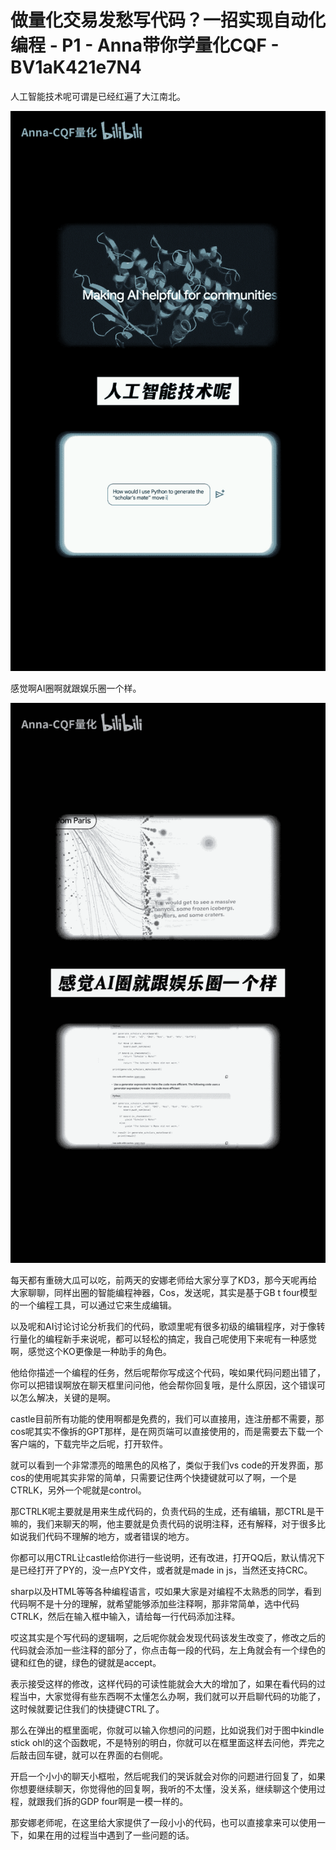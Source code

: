 # 做量化交易发愁写代码？一招实现自动化编程 - P1 - Anna带你学量化CQF - BV1aK421e7N4

人工智能技术呢可谓是已经红遍了大江南北。

![](img/44dc6bbe80269c4de61781a4144c4395_1.png)

感觉啊AI圈啊就跟娱乐圈一个样。

![](img/44dc6bbe80269c4de61781a4144c4395_3.png)

每天都有重磅大瓜可以吃，前两天的安娜老师给大家分享了KD3，那今天呢再给大家聊聊，同样出圈的智能编程神器，Cos，发送呢，其实是基于GB t four模型的一个编程工具，可以通过它来生成编辑。

以及呢和AI讨论讨论分析我们的代码，歌颂里呢有很多初级的编辑程序，对于像转行量化的编程新手来说呢，都可以轻松的搞定，我自己呢使用下来呢有一种感觉啊，感觉这个KO更像是一种助手的角色。

他给你描述一个编程的任务，然后呢帮你写成这个代码，唉如果代码问题出错了，你可以把错误啊放在聊天框里问问他，他会帮你回复哦，是什么原因，这个错误可以怎么解决，关键的是啊。

castle目前所有功能的使用啊都是免费的，我们可以直接用，连注册都不需要，那cos呢其实不像拆的GPT那样，是在网页端可以直接使用的，而是需要去下载一个客户端的，下载完毕之后呢，打开软件。

就可以看到一个非常漂亮的暗黑色的风格了，类似于我们vs code的开发界面，那cos的使用呢其实非常的简单，只需要记住两个快捷键就可以了啊，一个是CTRLK，另外一个呢就是control。

那CTRLK呢主要就是用来生成代码的，负责代码的生成，还有编辑，那CTRL是干嘛的，我们来聊天的啊，他主要就是负责代码的说明注释，还有解释，对于很多比如说我们代码不理解的地方，或者错误的地方。

你都可以用CTRL让castle给你进行一些说明，还有改进，打开QQ后，默认情况下是已经打开了PY的，没一点PY文件，或者就是made in js，当然还支持CRC。

sharp以及HTML等等各种编程语言，哎如果大家是对编程不太熟悉的同学，看到代码啊不是十分的理解，就希望能够添加些注释啊，那非常简单，选中代码CTRLK，然后在输入框中输入，请给每一行代码添加注释。

哎这其实是个写代码的逻辑啊，之后呢你就会发现代码该发生改变了，修改之后的代码就会添加一些注释的部分了，你点击每一段的代码，左上角就会有一个绿色的键和红色的键，绿色的键就是accept。

表示接受这样的修改，这样代码的可读性能就会大大的增加了，如果在看代码的过程当中，大家觉得有些东西啊不太懂怎么办啊，我们就可以开启聊代码的功能了，这时候就要记住我们的快捷键CTRL了。

那么在弹出的框里面呢，你就可以输入你想问的问题，比如说我们对于图中kindle stick ohl的这个函数呢，不是特别的明白，你就可以在框里面这样去问他，弄完之后敲击回车键，就可以在界面的右侧呢。

开启一个小小的聊天小框啦，然后呢我们的哭诉就会对你的问题进行回复了，如果你想要继续聊天，你觉得他的回复啊，我听的不太懂，没关系，继续聊这个使用过程，就跟我们拆的GDP four啊是一模一样的。

那安娜老师呢，在这里给大家提供了一段小小的代码，也可以直接拿来可以使用一下，如果在用的过程当中遇到了一些问题的话。

